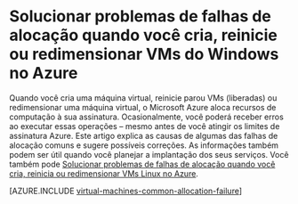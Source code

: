 <properties
    pageTitle="Solução de problemas de falhas de alocação de máquina virtual do Windows | Microsoft Azure"
    description="Solucionar problemas de falhas de alocação quando você cria, reinicie ou redimensionar uma máquina de virtual do Windows no Azure"
    services="virtual-machines-windows, azure-resource-manager"
    documentationCenter=""
    authors="JiangChen79"
    manager="felixwu"
    editor=""
    tags="top-support-issue,azure-resource-manager,azure-service-management"/>

<tags
    ms.service="virtual-machines-windows"
    ms.workload="na"
    ms.tgt_pltfrm="vm-windows"
    ms.devlang="na"
    ms.topic="article"
    ms.date="02/02/2016"
    ms.author="cjiang"/>

# <a name="troubleshoot-allocation-failures-when-you-create-restart-or-resize-windows-vms-in-azure"></a>Solucionar problemas de falhas de alocação quando você cria, reinicie ou redimensionar VMs do Windows no Azure

Quando você cria uma máquina virtual, reinicie parou VMs (liberadas) ou redimensionar uma máquina virtual, o Microsoft Azure aloca recursos de computação à sua assinatura. Ocasionalmente, você poderá receber erros ao executar essas operações – mesmo antes de você atingir os limites de assinatura Azure. Este artigo explica as causas de algumas das falhas de alocação comuns e sugere possíveis correções. As informações também podem ser útil quando você planejar a implantação dos seus serviços. Você também pode [Solucionar problemas de falhas de alocação quando você cria, reinicia ou redimensionar VMs Linux no Azure](virtual-machines-linux-allocation-failure.md).

[AZURE.INCLUDE [virtual-machines-common-allocation-failure](../../includes/virtual-machines-common-allocation-failure.md)]

